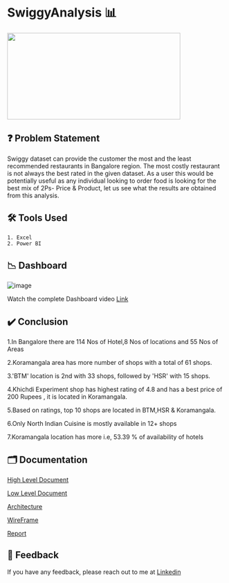 # SwiggyAnalysis 📊
 
<img src="https://user-images.githubusercontent.com/24353357/151331057-ae4f3dec-24e8-4cff-a753-e258cb8413ec.png" width="400" height="200">


## ❓ Problem Statement

Swiggy dataset can provide the customer the most and the least recommended restaurants in Bangalore region.
The most costly restaurant is not always the best rated in the given dataset.
As a user this would be potentially useful as any individual looking to order food is looking for the best mix of 2Ps- Price & Product, let us see what the results are obtained from this analysis.

## 🛠 Tools Used
    1. Excel
    2. Power BI
## 📉 Dashboard

![image](https://user-images.githubusercontent.com/24353357/151335004-7a4a0a84-be12-4f2c-9d66-4744c4cee792.png)

Watch the complete Dashboard video [Link](https://youtu.be/IiSwuvOhPi0)


## ✔️ Conclusion
1.In Bangalore  there are 114 Nos of Hotel,8 Nos of locations and 55 Nos of Areas

2.Koramangala area has more number of shops with a total of 61 shops.

3.'BTM' location is 2nd with 33 shops, followed by 'HSR' with 15 shops. 

4.Khichdi Experiment shop has highest rating of 4.8 and has a best price of 200 Rupees , it is located in Koramangala. 

5.Based on ratings, top 10 shops are located in BTM,HSR & Koramangala. 

6.Only North Indian Cuisine is mostly available in 12+ shops 

7.Koramangala location has more i.e, 53.39 % of availability of hotels



## 🗂 Documentation

[High Level Document](https://github.com/manjunath3779/SwiggyAnalysis/blob/main/HLD%20Document.docx)

[Low Level Document](https://github.com/manjunath3779/SwiggyAnalysis/blob/main/LLD%20Document.docx)

[Architecture](https://github.com/manjunath3779/SwiggyAnalysis/blob/main/Architecture.docx)

[WireFrame](https://github.com/manjunath3779/SwiggyAnalysis/blob/main/Wireframe.docx)

[Report](https://github.com/manjunath3779/SwiggyAnalysis/blob/main/Detail%20Project%20Review%20report.pptx)

## 📩 Feedback

If you have any feedback, please reach out to me at [Linkedin](www.linkedin.com/in/manjunath-raikar-066891186)
